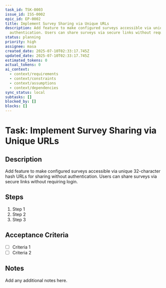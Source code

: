```yaml
---
task_id: TSK-0003
issue_id: ISS-0002
epic_id: EP-0002
title: Implement Survey Sharing via Unique URLs
description: Add feature to make configured surveys accessible via unique 32-character hash URLs for sharing without
  authentication. Users can share surveys via secure links without requiring login.
status: planning
priority: high
assignee: masa
created_date: 2025-07-10T02:33:17.745Z
updated_date: 2025-07-10T02:33:17.745Z
estimated_tokens: 0
actual_tokens: 0
ai_context:
  - context/requirements
  - context/constraints
  - context/assumptions
  - context/dependencies
sync_status: local
subtasks: []
blocked_by: []
blocks: []
---
```


# Task: Implement Survey Sharing via Unique URLs

## Description
Add feature to make configured surveys accessible via unique 32-character hash URLs for sharing without authentication. Users can share surveys via secure links without requiring login.

## Steps
1. Step 1
2. Step 2
3. Step 3

## Acceptance Criteria
- [ ] Criteria 1
- [ ] Criteria 2

## Notes
Add any additional notes here.
